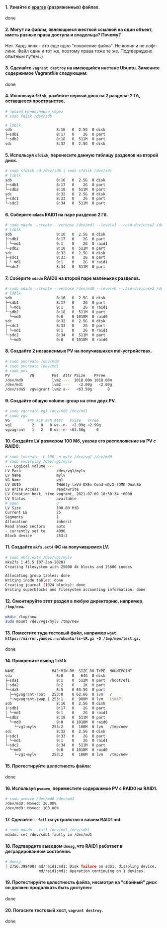 #### 1. Узнайте о [sparse](https://ru.wikipedia.org/wiki/%D0%A0%D0%B0%D0%B7%D1%80%D0%B5%D0%B6%D1%91%D0%BD%D0%BD%D1%8B%D0%B9_%D1%84%D0%B0%D0%B9%D0%BB) (разряженных) файлах.
done

#### 2. Могут ли файлы, являющиеся жесткой ссылкой на один объект, иметь разные права доступа и владельца? Почему?
Нет. Хард-линк - это еще одно "появление файла". Не копия и не софт-линк. Файл один и тот же, поэтому права тоже те же.
Подтверждено опытным путем :)

#### 3. Сделайте `vagrant destroy` на имеющийся инстанс Ubuntu. Замените содержимое Vagrantfile следующим:
done

#### 4. Используя `fdisk`, разбейте первый диск на 2 раздела: 2 Гб, оставшееся пространство.
```bash
# провел манипуляции через 
# sudo fdisk /dev/sdb

# lsblk
sdb                    8:16   0  2.5G  0 disk
├─sdb1                 8:17   0    2G  0 part
└─sdb2                 8:18   0  511M  0 part
sdc                    8:32   0  2.5G  0 disk
```

#### 5. Используя `sfdisk`, перенесите данную таблицу разделов на второй диск.
```bash
# sudo sfdisk -d /dev/sdb | sudo sfdisk /dev/sdc
# lsblk
sdb                    8:16   0  2.5G  0 disk
├─sdb1                 8:17   0    2G  0 part
└─sdb2                 8:18   0  511M  0 part
sdc                    8:32   0  2.5G  0 disk
├─sdc1                 8:33   0    2G  0 part
└─sdc2                 8:34   0  511M  0 part
```
#### 6. Соберите `mdadm` RAID1 на паре разделов 2 Гб.
```bash
# sudo mdadm --create --verbose /dev/md1 --level=1 --raid-devices=2 /dev/sdb1 /dev/sdc1
# lsblk
sdb                    8:16   0  2.5G  0 disk
├─sdb1                 8:17   0    2G  0 part
│ └─md1                9:1    0    2G  0 raid1
└─sdb2                 8:18   0  511M  0 part
sdc                    8:32   0  2.5G  0 disk
├─sdc1                 8:33   0    2G  0 part
│ └─md1                9:1    0    2G  0 raid1
└─sdc2                 8:34   0  511M  0 part
```

#### 7. Соберите `mdadm` RAID0 на второй паре маленьких разделов.
```bash
# sudo mdadm --create --verbose /dev/md0 --level=0 --raid-devices=2 /dev/sdb2 /dev/sdc2
# lsblk
sdb                    8:16   0  2.5G  0 disk
├─sdb1                 8:17   0    2G  0 part
│ └─md1                9:1    0    2G  0 raid1
└─sdb2                 8:18   0  511M  0 part
  └─md0                9:0    0 1018M  0 raid0
sdc                    8:32   0  2.5G  0 disk
├─sdc1                 8:33   0    2G  0 part
│ └─md1                9:1    0    2G  0 raid1
└─sdc2                 8:34   0  511M  0 part
  └─md0                9:0    0 1018M  0 raid0
```

#### 8. Создайте 2 независимых PV на получившихся md-устройствах.
```bash
# sudo pvcreate /dev/md0
# sudo pvcreate /dev/md1
# sudo pvs
PV         VG        Fmt  Attr PSize    PFree
/dev/md0             lvm2 ---  1018.00m 1018.00m
/dev/md1             lvm2 ---    <2.00g   <2.00g
/dev/sda5  vgvagrant lvm2 a--   <63.50g       0
```

#### 9. Создайте общую volume-group на этих двух PV.
```bash
# sudo vgcreate vg1 /dev/md0 /dev/md1
# sudo vgs
VG        #PV #LV #SN Attr   VSize   VFree
vg1         2   0   0 wz--n-  <2.99g <2.99g
vgvagrant   1   2   0 wz--n- <63.50g     0
```

#### 10. Создайте LV размером 100 Мб, указав его расположение на PV с RAID0.
```bash
# sudo lvcreate -L 100 -n mylv /dev/vg1 /dev/md0
# sudo lvdisplay /dev/vg1/mylv
--- Logical volume ---
LV Path                /dev/vg1/mylv
LV Name                mylv
VG Name                vg1
LV UUID                THd6fy-lxVd-QXEo-Cwhd-eDzX-7QMK-QAxLBb
LV Write Access        read/write
LV Creation host, time vagrant, 2021-07-09 18:30:34 +0000
LV Status              available
# open                 0
LV Size                100.00 MiB
Current LE             25
Segments               1
Allocation             inherit
Read ahead sectors     auto
- currently set to     4096
Block device           253:2
```

#### 11. Создайте `mkfs.ext4` ФС на получившемся LV.
```bash
# sudo mkfs.ext4 /dev/vg1/mylv
mke2fs 1.45.5 (07-Jan-2020)
Creating filesystem with 25600 4k blocks and 25600 inodes

Allocating group tables: done
Writing inode tables: done
Creating journal (1024 blocks): done
Writing superblocks and filesystem accounting information: done
```

#### 12. Смонтируйте этот раздел в любую директорию, например, `/tmp/new`.
```bash
mkdir /tmp/new
sudo mount /dev/vg1/mylv /tmp/new
```

#### 13. Поместите туда тестовый файл, например `wget https://mirror.yandex.ru/ubuntu/ls-lR.gz -O /tmp/new/test.gz`.
done

#### 14. Прикрепите вывод `lsblk`.
```bash
NAME                 MAJ:MIN RM  SIZE RO TYPE  MOUNTPOINT
sda                    8:0    0   64G  0 disk
├─sda1                 8:1    0  512M  0 part  /boot/efi
├─sda2                 8:2    0    1K  0 part
└─sda5                 8:5    0 63.5G  0 part
  ├─vgvagrant-root   253:0    0 62.6G  0 lvm   /
  └─vgvagrant-swap_1 253:1    0  980M  0 lvm   [SWAP]
sdb                    8:16   0  2.5G  0 disk
├─sdb1                 8:17   0    2G  0 part
│ └─md1                9:1    0    2G  0 raid1
└─sdb2                 8:18   0  511M  0 part
  └─md0                9:0    0 1018M  0 raid0
    └─vg1-mylv       253:2    0  100M  0 lvm   /tmp/new
sdc                    8:32   0  2.5G  0 disk
├─sdc1                 8:33   0    2G  0 part
│ └─md1                9:1    0    2G  0 raid1
└─sdc2                 8:34   0  511M  0 part
  └─md0                9:0    0 1018M  0 raid0
    └─vg1-mylv       253:2    0  100M  0 lvm   /tmp/new
```

#### 15. Протестируйте целостность файла:
done

#### 16. Используя `pvmove`, переместите содержимое PV с RAID0 на RAID1.
```bash
# sudo pvmove /dev/md0 /dev/md1
/dev/md0: Moved: 36.00%
/dev/md0: Moved: 100.00%
```

#### 17. Сделайте `--fail` на устройство в вашем RAID1 md.
```bash
# sudo mdadm --fail /dev/md1 /dev/sdb1
mdadm: set /dev/sdb1 faulty in /dev/md1
```

#### 18. Подтвердите выводом `dmesg`, что RAID1 работает в деградированном состоянии.
```bash
# dmesg
[ 2756.398498] md/raid1:md1: Disk failure on sdb1, disabling device.
               md/raid1:md1: Operation continuing on 1 devices.
```

#### 19. Протестируйте целостность файла, несмотря на "сбойный" диск он должен продолжать быть доступен:
done

#### 20. Погасите тестовый хост, `vagrant destroy`.
done